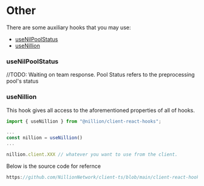 # Other

There are some auxiliary hooks that you may use:
- [useNilPoolStatus](#usenilpoolstatus)
- [useNillion](#usenillion)

### useNilPoolStatus
//TODO: Waiting on team response.
Pool Status refers to the preprocessing pool's status

### useNillion
This hook gives all access to the aforementioned properties of all of hooks.

```ts
import { useNillion } from "@nillion/client-react-hooks";

...
const nillion = useNillion()
...

nillion.client.XXX // whatever you want to use from the client.

```

Below is the source code for refernce

```ts reference showGithubLink
https://github.com/NillionNetwork/client-ts/blob/main/client-react-hooks/src/use-nillion.ts
```